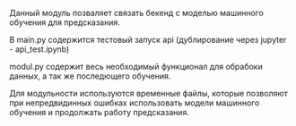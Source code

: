 Данный модуль позваляет связать бекенд с моделью машинного обучения для предсказания.

В main.py содержится тестовый запуск api (дублирование через jupyter - api_test.ipynb)

modul.py содержит весь необходимый функционал для обрабоки данных, а так же последющего обучения. 

Для модульности используются временные файлы, которые позволяют при непредвидинных ошибках использовать модели машинного обучения и продолжать работу предсказания.
